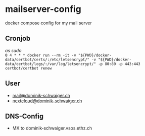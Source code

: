 # mailserver-config
docker compose config for my mail server

## Cronjob
*as sudo*  
`0 4 * * * docker run --rm -it -v "${PWD}/docker-data/certbot/certs/:/etc/letsencrypt/" -v "${PWD}/docker-data/certbot/logs/:/var/log/letsencrypt/" -p 80:80 -p 443:443 certbot/certbot renew`

## User
- mail@dominik-schwaiger.ch
- nextcloud@dominik-schwaiger.ch

## DNS-Config
- MX to dominik-schwaiger.vsos.ethz.ch